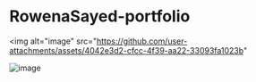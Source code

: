 # RowenaSayed-portfolio

<img  alt="image" src="https://github.com/user-attachments/assets/4042e3d2-cfcc-4f39-aa22-33093fa1023b" 

  <img  alt="image" src="https://github.com/user-attachments/assets/586b8600-c261-49fd-a490-19a761390ee0" />

